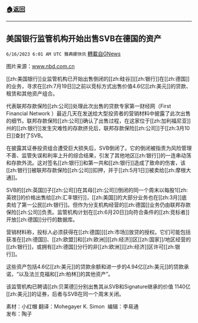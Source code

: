 ###  [:house:返回](README.md)
---


## 美国银行监管机构开始出售SVB在德国的资产
`6/16/2023 6:01 AM UTC 雅典娜快讯` [轉載自GNews](https://gnews.org/articles/1387961)

图片来源：www.nbd.com.cn

[[zh:美国银行]]业监管机构已开始出售倒闭的[[zh:硅谷]][[zh:银行]]在[[zh:德国]]的业务，寻求在[[zh:7月19日]]之前以竞标方式出售价值4.6亿[[zh:美元]]的贷款、租赁和其他资产组合。

代表联邦存款保险[[zh:公司]]处理此次出售的贷款专家第一财经网（First Financial Network ）最近几天在发送给大型投资者的营销材料中披露了此次出售的细节。联邦存款保险[[zh:公司]]确认了出售过程，在这家位于[[zh:加利福尼亚]]州的[[zh:银行]]发生灾难性的存款挤兑后，联邦存款保险[[zh:公司]]于[[zh:3月10日]]查封了SVB。

在披露其证券投资组合遭受巨大损失后，SVB倒闭了。它的倒闭被指责为风险管理不善、监管失误和利率上升的综合结果，引发了其他地区[[zh:银行]]的一连串动荡和存款外流。这对签名[[zh:银行]]和第一共和[[zh:银行]]造成了致命的伤害，该[[zh:银行]]被联邦存款保险[[zh:公司]]扣押，并于[[zh:5月1日]]被卖给[[zh:摩根大通]]。

SVB的[[zh:英国]]子[[zh:公司]]在其母[[zh:公司]]倒闭的同一个周末以每股1[[zh:英镑]]的价格出售给[[zh:汇丰银行]]，[[zh:美国]]的大部分业务也在[[zh:3月]]底卖给了第一公民[[zh:银行]]。但作为分支机构经营的[[zh:德国]]业务仍由联邦存款保险[[zh:公司]]负责。监管机构计划在[[zh:6月20日]]向符合条件的[[zh:竞标者]]开放[[zh:德国]]分行的数据库。

营销材料称，投标人必须获得在[[zh:德国]][[zh:市场]]放贷的授权。它们可能包括获准在[[zh:德国]]、[[zh:欧盟]]和[[zh:欧洲]][[zh:经济]]区[[zh:国家]]/地区经营的[[zh:银行]]，或拥有[[zh:德国]]分行的非[[zh:欧洲]][[zh:经济]]区许可[[zh:银行]]。

这些资产包括4.6亿[[zh:美元]]的贷款余额和进一步的4.94亿[[zh:美元]]的贷款承诺，“以及法兰克福和[[zh:柏林]]的其他资产”。

该监管机构已聘请[[zh:贝莱德]]分别出售其从SVB和Signature继承的价值 1140亿[[zh:美元]]的证券，后者与SVB在同一个周末关闭。

素材：小红帽  翻译：Mohegayer K. Simon   编辑：李易通  
发布：陶子


